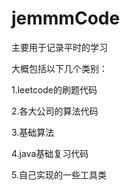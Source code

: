 # jemmmCode
主要用于记录平时的学习

大概包括以下几个类别：

1.leetcode的刷题代码

2.各大公司的算法代码

3.基础算法

4.java基础复习代码

5.自己实现的一些工具类




